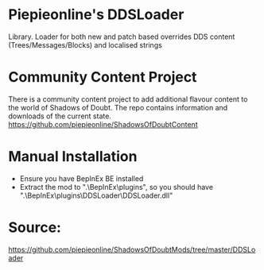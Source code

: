 # Piepieonline's DDSLoader

Library. Loader for both new and patch based overrides DDS content (Trees/Messages/Blocks) and localised strings

# Community Content Project

There is a community content project to add additional flavour content to the world of Shadows of Doubt. The repo contains information and downloads of the current state. 
https://github.com/piepieonline/ShadowsOfDoubtContent

# Manual Installation

* Ensure you have BepInEx BE installed
* Extract the mod to ".\BepInEx\plugins\", so you should have ".\BepInEx\plugins\DDSLoader\DDSLoader.dll"

# Source:

https://github.com/piepieonline/ShadowsOfDoubtMods/tree/master/DDSLoader